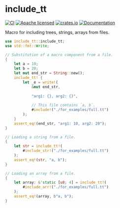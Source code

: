 # include_tt
[![CI](https://github.com/clucompany/include_tt/actions/workflows/CI.yml/badge.svg?event=push)](https://github.com/clucompany/include_tt/actions/workflows/CI.yml)
[![Apache licensed](https://img.shields.io/badge/license-Apache%202.0-blue.svg)](./LICENSE)
[![crates.io](https://img.shields.io/crates/v/include_tt)](https://crates.io/crates/include_tt)
[![Documentation](https://docs.rs/include_tt/badge.svg)](https://docs.rs/include_tt)

Macro for including trees, strings, arrays from files. 

```rust
use include_tt::include_tt;
use std::fmt::Write;

// Substitution of a macro component from a file.
{
	let a = 10;
	let b = 20;
	let mut end_str = String::new();
	include_tt! {
		let _e = write!(
			&mut end_str,
			
			"arg1: {}, arg2: {}",
			
			// This file contains `a, b`.
			#include!("./for_examples/full.tt")
		);
	}
	assert_eq!(end_str, "arg1: 10, arg2: 20");
}

// Loading a string from a file.
{
	let str = include_tt!(
		#include_str!("./for_examples/full.tt")
	);
	assert_eq!(str, "a, b");
}

// Loading an array from a file.
{
	let array: &'static [u8; 4] = include_tt!(
		#include_arr!("./for_examples/full.tt")
	);
	assert_eq!(array, b"a, b");
}
```
